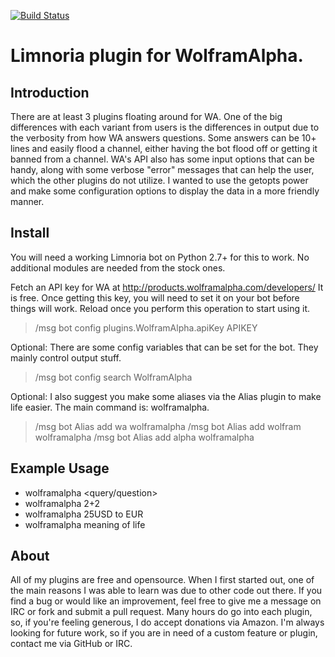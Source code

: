 [![Build Status](https://travis-ci.org/reticulatingspline/Supybot-WolframAlpha.svg?branch=master)](https://travis-ci.org/reticulatingspline/Supybot-WolframAlpha)

# Limnoria plugin for WolframAlpha.

## Introduction

There are at least 3 plugins floating around for WA. One of the big differences with each variant from users
is the differences in output due to the verbosity from how WA answers questions. Some answers can be
10+ lines and easily flood a channel, either having the bot flood off or getting it banned from a channel.
WA's API also has some input options that can be handy, along with some verbose "error" messages that can help
the user, which the other plugins do not utilize. I wanted to use the getopts power and make some configuration
options to display the data in a more friendly manner.

## Install

You will need a working Limnoria bot on Python 2.7+ for this to work. No additional
modules are needed from the stock ones.

Fetch an API key for WA at http://products.wolframalpha.com/developers/
It is free. Once getting this key, you will need to set it on your bot before things will work.
Reload once you perform this operation to start using it.

> /msg bot config plugins.WolframAlpha.apiKey APIKEY

Optional: There are some config variables that can be set for the bot. They mainly control output stuff.

> /msg bot config search WolframAlpha

Optional: I also suggest you make some aliases via the Alias plugin to make life easier. The main command is: wolframalpha.

> /msg bot Alias add wa wolframalpha
> /msg bot Alias add wolfram wolframalpha
> /msg bot Alias add alpha wolframalpha

## Example Usage

- wolframalpha <query/question>
- wolframalpha 2+2
- wolframalpha 25USD to EUR
- wolframalpha meaning of life

## About

All of my plugins are free and opensource. When I first started out, one of the main reasons I was
able to learn was due to other code out there. If you find a bug or would like an improvement, feel
free to give me a message on IRC or fork and submit a pull request. Many hours do go into each plugin,
so, if you're feeling generous, I do accept donations via Amazon. I'm always looking for future work,
so if you are in need of a custom feature or plugin, contact me via GitHub or IRC.
